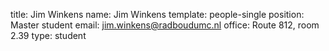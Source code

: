 title: Jim Winkens
name: Jim Winkens
template: people-single
position: Master student
email: jim.winkens@radboudumc.nl
office: Route 812, room 2.39
type: student
